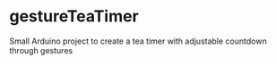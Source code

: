 # gestureTeaTimer
Small Arduino project to create a tea timer with adjustable countdown through gestures
